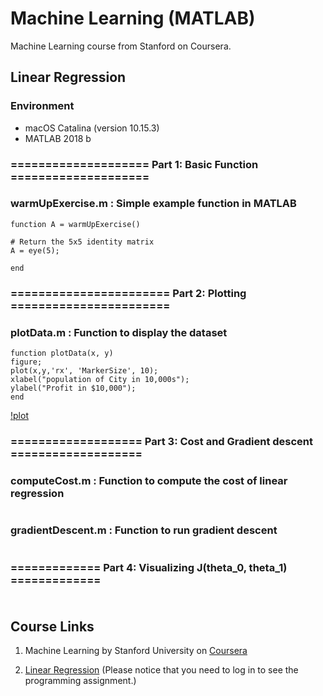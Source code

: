 # Machine Learning (MATLAB)

Machine Learning course from Stanford on Coursera.

## Linear Regression 

### Environment
- macOS Catalina (version 10.15.3)
- MATLAB 2018 b

### ==================== Part 1: Basic Function ====================
### warmUpExercise.m : Simple example function in MATLAB

```
function A = warmUpExercise()

# Return the 5x5 identity matrix 
A = eye(5);

end
```

### ======================= Part 2: Plotting =======================
### plotData.m : Function to display the dataset

```
function plotData(x, y)
figure;
plot(x,y,'rx', 'MarkerSize', 10);
xlabel("population of City in 10,000s");
ylabel("Profit in $10,000");
end
```

[!plot](Figure/datavisualize.jpg)

### =================== Part 3: Cost and Gradient descent ===================
### computeCost.m : Function to compute the cost of linear regression
```

```

### gradientDescent.m : Function to run gradient descent
```

```

### ============= Part 4: Visualizing J(theta_0, theta_1) =============
###

```

```



## Course Links

1) Machine Learning by Stanford University on [Coursera](https://www.coursera.org/learn/machine-learning)

2) [Linear Regression](https://www.coursera.org/learn/machine-learning/programming/8f3qT/linear-regression) 
(Please notice that you need to log in to see the programming assignment.)